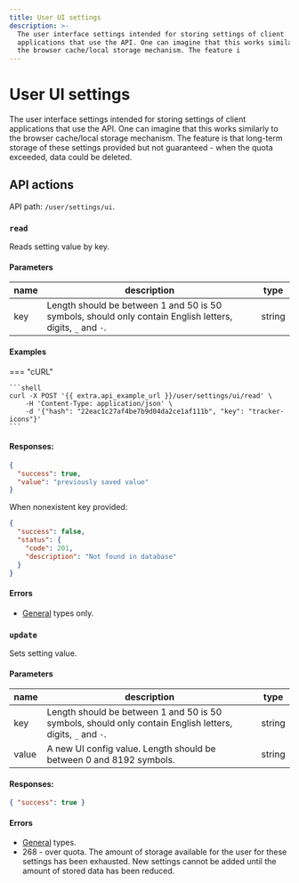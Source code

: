 ```yaml
---
title: User UI settings
description: >-
  The user interface settings intended for storing settings of client
  applications that use the API. One can imagine that this works similarly to
  the browser cache/local storage mechanism. The feature i
---
```


# User UI settings

The user interface settings intended for storing settings of client applications that use the API. One can imagine that this works similarly to the browser cache/local storage mechanism. The feature is that long-term storage of these settings provided but not guaranteed - when the quota exceeded, data could be deleted.

## API actions

API path: `/user/settings/ui`.

### `read`

Reads setting value by key.

#### Parameters

| name | description                                                                                                | type   |
| ---- | ---------------------------------------------------------------------------------------------------------- | ------ |
| key  | Length should be between 1 and 50 is 50 symbols, should only contain English letters, digits, `_` and `-`. | string |

#### Examples

\=== "cURL"

````
```shell
curl -X POST '{{ extra.api_example_url }}/user/settings/ui/read' \
    -H 'Content-Type: application/json' \
    -d '{"hash": "22eac1c27af4be7b9d04da2ce1af111b", "key": "tracker-icons"}'
```
````

#### Responses:

```json
{
  "success": true,
  "value": "previously saved value"
}
```

When nonexistent key provided:

```json
{
  "success": false,
  "status": {
    "code": 201,
    "description": "Not found in database"
  }
}
```

#### Errors

* [General](../../../../getting-started/errors.md#error-codes) types only.

### `update`

Sets setting value.

#### Parameters

| name  | description                                                                                                | type   |
| ----- | ---------------------------------------------------------------------------------------------------------- | ------ |
| key   | Length should be between 1 and 50 is 50 symbols, should only contain English letters, digits, `_` and `-`. | string |
| value | A new UI config value. Length should be between 0 and 8192 symbols.                                        | string |

#### Responses:

```json
{ "success": true }
```

#### Errors

* [General](../../../../getting-started/errors.md#error-codes) types.
* 268 - over quota. The amount of storage available for the user for these settings has been exhausted. New settings cannot be added until the amount of stored data has been reduced.
